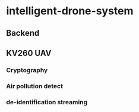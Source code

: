 # intelligent-drone-system

## Backend

## KV260 UAV
### Cryptography
### Air pollution detect
### de-identification streaming